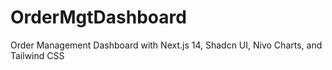 # OrderMgtDashboard
Order Management Dashboard with Next.js 14, Shadcn UI, Nivo Charts, and Tailwind CSS
